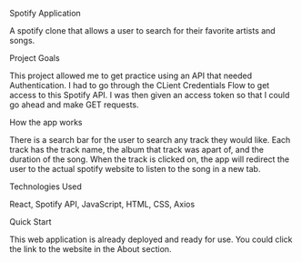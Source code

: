 Spotify Application

A spotify clone that allows a user to search for their favorite artists and songs. 

Project Goals

This project allowed me to get practice using an API that needed Authentication. I had to go through the CLient Credentials Flow to get access to this Spotify API. I was then given an access token so that I could go ahead and make GET requests. 

How the app works 

There is a search bar for the user to search any track they would like. Each track has the track name, the album that track was apart of, and the duration of the song. When the track is clicked on, the app will redirect the user to the actual spotify website to listen to the song in a new tab. 


Technologies Used 

React, Spotify API, JavaScript, HTML, CSS, Axios

Quick Start 

This web application is already deployed and ready for use. You could click the link to the website in the About section.
